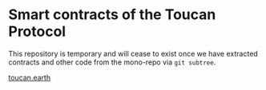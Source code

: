 # Smart contracts of the Toucan Protocol

This repository is temporary and will cease to exist once we have extracted contracts and other code from the mono-repo via `git subtree`. 

[toucan.earth](https://toucan.earth/)
